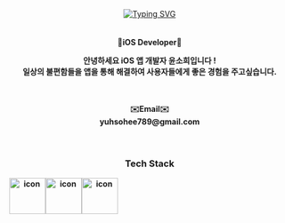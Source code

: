 <div align="center">

  <div style="width:100%">
  <a href="https://git.io/typing-svg"><img src="https://readme-typing-svg.demolab.com?font=Fira+Code&size=30&pause=1000&color=FFFFFF&background=FFBACD&center=true&vCenter=true&width=435&lines=Hello%2C+I'm+Sohee" alt="Typing SVG" /></a>
  </div>
  
  
  <br/>
  <br/>
  
  <div>
    <Strong>🍎iOS Developer🍎<br>
      <p align="center">
      안녕하세요 iOS 앱 개발자 윤소희입니다 !<br>
      일상의 불편함들을 앱을 통해 해결하여 사용자들에게 좋은 경험을 주고싶습니다.<br>
      </p>
  </div>
  
  <br/>  
  <br/>
    
  <div>
    <Strong>✉️Email✉️</Strong><br>yuhsohee789@gmail.com<br>
  </div>
  

  
  <br/>
  <br/>
  <h3 align="center">Tech Stack</h3>
  
   <div style="display: flex; align-items: flex-start;">
    <img src="https://techstack-generator.vercel.app/swift-icon.svg" alt="icon" width="65" height="65"/>
    <img src="https://techstack-generator.vercel.app/github-icon.svg" alt="icon" width="65" height="65"/>
    <img src="https://techstack-generator.vercel.app/cpp-icon.svg" alt="icon" width="65" height="65"/>
   </div>
    
  
 </div>

